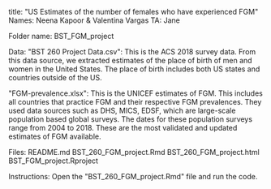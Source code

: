title: "US Estimates of the number of females who have experienced FGM"
Names: Neena Kapoor & Valentina Vargas 
TA: Jane 

Folder name: BST_FGM_project

Data: 
"BST 260 Project Data.csv": This is the ACS 2018 survey data. From this data source, we extracted estimates of the place of birth of men and women in the United States. The place of birth includes both US states and countries outside of the US.

"FGM-prevalence.xlsx": This is the UNICEF estimates of FGM. This includes all countries that practice FGM and their respective FGM prevalences. They used data sources such as DHS, MICS, EDSF, which are large-scale population based global surveys. The dates for these population surveys range from 2004 to 2018. These are the most validated and updated estimates of FGM available. 

Files:
README.md
BST_260_FGM_project.Rmd
BST_260_FGM_project.html
BST_FGM_project.Rproject

Instructions: 
Open the "BST_260_FGM_project.Rmd" file and run the code. 






